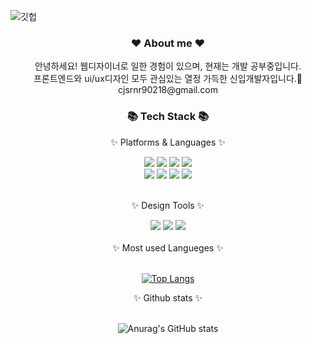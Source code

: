 ![깃헙](https://user-images.githubusercontent.com/110958683/202125975-43c2154e-82e6-4040-bec5-0e353e23c0f4.png)

<h3 align=center>❤️ About me ❤️ </h3>
<div align=center>
	<div>안녕하세요! 웹디자이너로 일한 경험이 있으며, 현재는 개발 공부중입니다.</div>
	<div>프론트엔드와 ui/ux디자인 모두 관심있는 열정 가득한 신입개발자입니다.🤍</div>
	<div>cjsrnr90218@gmail.com</div>
</div>
<div align=center>
	<h3>📚 Tech Stack 📚</h3>
	<p>✨ Platforms & Languages ✨</p>
</div>
<div align=center>
<img src="https://img.shields.io/badge/JavaScript-F7DF1E?style=flat-square&logo=JavaScript&logoColor=white"/>
<img src="https://img.shields.io/badge/HTML5-E34F26?style=flat-square&logo=HTML5&logoColor=white"/>
<img src="https://img.shields.io/badge/CSS3-1572B6?style=flat-square&logo=CSS3&logoColor=white"/>
<img src="https://img.shields.io/badge/React-61DAFB?style=flat-square&logo=React&logoColor=white"/>

</div>
<div align=center>
<img src="https://img.shields.io/badge/Node.js-339933?style=flat-square&logo=Node.js&logoColor=white"/>
<img src="https://img.shields.io/badge/MySQL-4479A1?style=flat-square&logo=MySQL&logoColor=white"/>
<img src="https://img.shields.io/badge/GitHub-181717?style=flat-square&logo=GitHub&logoColor=white"/>
<img src="https://img.shields.io/badge/jQuery-0769AD?style=flat-square&logo=jQuery&logoColor=white"/>
</div>
<br />
<div align=center>
	<p>✨ Design Tools ✨</p>
	<img src="https://img.shields.io/badge/Adobe Photoshop-31A8FF?style=flat-square&logo=Adobe Photoshop&logoColor=white"/>
	<img src="https://img.shields.io/badge/Adobe Illustrator-FF9A00?style=flat-square&logo=Adobe Illustrator&logoColor=white"/>
	<img src="https://img.shields.io/badge/Figma-F24E1E?style=flat-square&logo=Figma&logoColor=white"/>
</div>
<br />

<div align=center>✨ Most used Langueges ✨</div>
<br />
<div align=center>
	
[![Top Langs](https://github-readme-stats.vercel.app/api/top-langs/?username=seungyeonYoos&layout=compact&theme=buefy)](https://github.com/seungyeonYoos/github-readme-stats)

</div>
<div align=center>✨ Github stats ✨</div>
<br />
<div align=center>
	
![Anurag's GitHub stats](https://github-readme-stats.vercel.app/api?username=seungyeonYoos&theme=buefy&show_icons=true)

</div>


